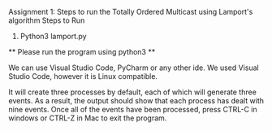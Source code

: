 Assignment 1:
Steps to run the Totally Ordered Multicast using Lamport's algorithm
Steps to Run
1.	Python3 lamport.py

** Please run the program using python3 **

We can use Visual Studio Code, PyCharm or any other ide. We used Visual Studio Code, however it is Linux compatible.


It will create three processes by default, each of which will generate three events. As a result, the output should show that each process has dealt with nine events. Once all of the events have been processed, press CTRL-C in windows or CTRL-Z in Mac to exit the program.
